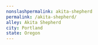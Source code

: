 ```yaml
---
﻿nonslashpermalink: akita-shepherd
permalink: /akita-shepherd/
alley: Akita Shepherd
city: Portland
state: Oregon
---
```

